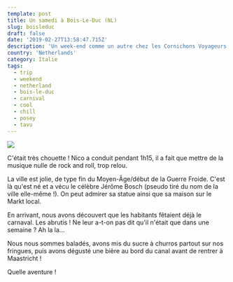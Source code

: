```yaml
---
template: post
title: Un samedi à Bois-Le-Duc (NL)
slug: boisleduc
draft: false
date: '2019-02-27T13:58:47.715Z'
description: 'Un week-end comme un autre chez les Cornichons Voyageurs : sur la route...'
country: 'Netherlands'
category: Italie
tags:
  - trip
  - weekend
  - netherland
  - bois-le-duc
  - carnival
  - cool
  - chill
  - posey
  - tavu
---
```


![](/media/52692466_2290029051040545_7488926958395326464_n.jpg)

C'était très chouette ! Nico a conduit pendant 1h15, il a fait que mettre de la musique nulle de rock and roll, trop relou.

La ville est jolie, de type fin du Moyen-Âge/début de la Guerre Froide. C'est là qu'est né et a vécu le célèbre Jérôme Bosch (pseudo tiré du nom de la ville elle-même !). On peut admirer sa statue ainsi que sa maison sur le Markt local.

En arrivant, nous avons découvert que les habitants fêtaient déjà le carnaval. Les abrutis ! Ne leur a-t-on pas dit qu'il n'était que dans une semaine ? Ah la la...

Nous nous sommes baladés, avons mis du sucre à churros partout sur nos fringues, puis avons dégusté une bière au bord du canal avant de rentrer à Maastricht !

Quelle aventure !
